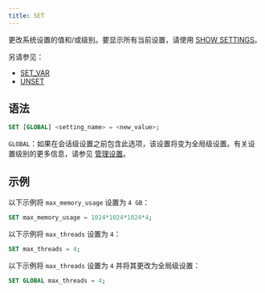 ```yaml
---
title: SET
---
```


更改系统设置的值和/或级别。要显示所有当前设置，请使用 [SHOW SETTINGS](show-settings.md)。

另请参见：
- [SET_VAR](set-var.md)
- [UNSET](unset.md)

## 语法

```sql
SET [GLOBAL] <setting_name> = <new_value>;
```

`GLOBAL`：如果在会话级设置之前包含此选项，该设置将变为全局级设置。有关设置级别的更多信息，请参见 [管理设置](/sql/sql-reference/manage-settings)。

## 示例

以下示例将 `max_memory_usage` 设置为 `4 GB`：

```sql
SET max_memory_usage = 1024*1024*1024*4;
```

以下示例将 `max_threads` 设置为 `4`：

```sql
SET max_threads = 4;
```

以下示例将 `max_threads` 设置为 `4` 并将其更改为全局级设置：

```sql
SET GLOBAL max_threads = 4;
```